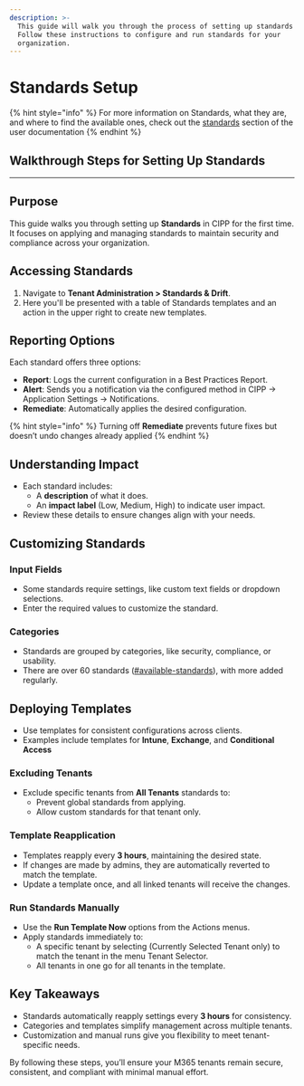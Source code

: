 ```yaml
---
description: >-
  This guide will walk you through the process of setting up standards in CIPP.
  Follow these instructions to configure and run standards for your
  organization.
---
```


# Standards Setup

{% hint style="info" %}
For more information on Standards, what they are, and where to find the available ones, check out the [standards](../../user-documentation/tenant/standards/ "mention") section of the user documentation
{% endhint %}

## **Walkthrough Steps for Setting Up Standards**

***

## **Purpose**

This guide walks you through setting up **Standards** in CIPP for the first time. It focuses on applying and managing standards to maintain security and compliance across your organization.

## **Accessing Standards**

1. Navigate to **Tenant Administration > Standards & Drift**.
2. Here you'll be presented with a table of Standards templates and an action in the upper right to create new templates.

## **Reporting Options**

Each standard offers three options:

* **Report**: Logs the current configuration in a Best Practices Report.
* **Alert**: Sends you a notification via the configured method in CIPP -> Application Settings -> Notifications.
* **Remediate**: Automatically applies the desired configuration.

{% hint style="info" %}
Turning off **Remediate** prevents future fixes but doesn’t undo changes already applied
{% endhint %}

## **Understanding Impact**

* Each standard includes:
  * A **description** of what it does.
  * An **impact label** (Low, Medium, High) to indicate user impact.
* Review these details to ensure changes align with your needs.

## Customizing Standards

### Input Fields

* Some standards require settings, like custom text fields or dropdown selections.
* Enter the required values to customize the standard.

### Categories

* Standards are grouped by categories, like security, compliance, or usability.
* There are over 60 standards ([#available-standards](../../user-documentation/tenant/standards/list-standards/classic-standards/#available-standards "mention")), with more added regularly.

## Deploying Templates

* Use templates for consistent configurations across clients.
* Examples include templates for **Intune**, **Exchange**, and **Conditional Access**

### **Excluding Tenants**

* Exclude specific tenants from **All Tenants** standards to:
  * Prevent global standards from applying.
  * Allow custom standards for that tenant only.

### Template Reapplication

* Templates reapply every **3 hours**, maintaining the desired state.
* If changes are made by admins, they are automatically reverted to match the template.
* Update a template once, and all linked tenants will receive the changes.

### **Run Standards Manually**

* Use the **Run Template Now** options from the Actions menus.
* Apply standards immediately to:
  * A specific tenant by selecting (Currently Selected Tenant only) to match the tenant in the menu Tenant Selector.
  * All tenants in one go for all tenants in the template.

## **Key Takeaways**

* Standards automatically reapply settings every **3 hours** for consistency.
* Categories and templates simplify management across multiple tenants.
* Customization and manual runs give you flexibility to meet tenant-specific needs.

By following these steps, you’ll ensure your M365 tenants remain secure, consistent, and compliant with minimal manual effort.
